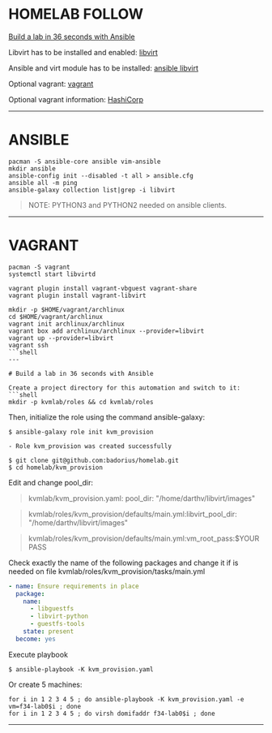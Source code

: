 # HOMELAB FOLLOW
[Build a lab in 36 seconds with Ansible](https://www.redhat.com/sysadmin/build-VM-fast-ansible)

Libvirt has to be installed and enabled:
[libvirt](https://wiki.archlinux.org/title/libvirt)

Ansible and virt module has to be installed:
[ansible libvirt](https://docs.ansible.com/ansible/latest/collections/community/libvirt/virt_module.html)

Optional vagrant:
[vagrant](https://wiki.archlinux.org/title/Vagrant)

Optional vagrant information:
[HashiCorp](https://learn.hashicorp.com/tutorials/vagrant/getting-started-project-setup?in=vagrant/getting-started)

---

# ANSIBLE

```shell
pacman -S ansible-core ansible vim-ansible
mkdir ansible
ansible-config init --disabled -t all > ansible.cfg
ansible all -m ping         
ansible-galaxy collection list|grep -i libvirt

```
>NOTE: PYTHON3 and PYTHON2 needed on ansible clients.
                            
---                         

# VAGRANT
```shell
pacman -S vagrant
systemctl start libvirtd
                       
vagrant plugin install vagrant-vbguest vagrant-share
vagrant plugin install vagrant-libvirt
                            
mkdir -p $HOME/vagrant/archlinux
cd $HOME/vagrant/archlinux  
vagrant init archlinux/archlinux
vagrant box add archlinux/archlinux --provider=libvirt
vagrant up --provider=libvirt
vagrant ssh                 
```shell                    
---

# Build a lab in 36 seconds with Ansible

Create a project directory for this automation and switch to it:
```shell
mkdir -p kvmlab/roles && cd kvmlab/roles
```
Then, initialize the role using the command ansible-galaxy:
```shell
$ ansible-galaxy role init kvm_provision

- Role kvm_provision was created successfully
```
```shell
$ git clone git@github.com:badorius/homelab.git
$ cd homelab/kvm_provision
```
Edit and change pool_dir: 

>kvmlab/kvm_provision.yaml:    pool_dir: "/home/darthv/libvirt/images"

>kvmlab/roles/kvm_provision/defaults/main.yml:libvirt_pool_dir: "/home/darthv/libvirt/images"

>kvmlab/roles/kvm_provision/defaults/main.yml:vm_root_pass:$YOURPASS


Check exactly the name of the following packages and change it if is needed on file kvmlab/roles/kvm_provision/tasks/main.yml
```yml
- name: Ensure requirements in place
  package:
    name:
      - libguestfs
      - libvirt-python
      - guestfs-tools
    state: present
  become: yes
```
Execute playbook
```shell
$ ansible-playbook -K kvm_provision.yaml 
```

Or create 5 machines:
```shell
for i in 1 2 3 4 5 ; do ansible-playbook -K kvm_provision.yaml -e vm=f34-lab0$i ; done
for i in 1 2 3 4 5 ; do virsh domifaddr f34-lab0$i ; done

```
---
